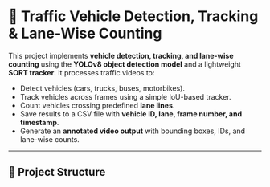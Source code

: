 # 🚦 Traffic Vehicle Detection, Tracking & Lane-Wise Counting  

This project implements **vehicle detection, tracking, and lane-wise counting** using the **YOLOv8 object detection model** and a lightweight **SORT tracker**. It processes traffic videos to:  

- Detect vehicles (cars, trucks, buses, motorbikes).  
- Track vehicles across frames using a simple IoU-based tracker.  
- Count vehicles crossing predefined **lane lines**.  
- Save results to a CSV file with **vehicle ID, lane, frame number, and timestamp**.  
- Generate an **annotated video output** with bounding boxes, IDs, and lane-wise counts.  

---

## 📂 Project Structure  


